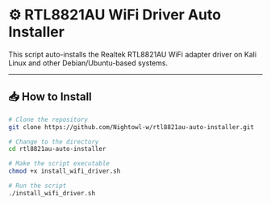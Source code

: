 # ⚙️ RTL8821AU WiFi Driver Auto Installer

This script auto-installs the Realtek RTL8821AU WiFi adapter driver on Kali Linux and other Debian/Ubuntu-based systems.

---

## 📥 How to Install

```bash
# Clone the repository
git clone https://github.com/Nightowl-w/rtl8821au-auto-installer.git

# Change to the directory
cd rtl8821au-auto-installer

# Make the script executable
chmod +x install_wifi_driver.sh

# Run the script
./install_wifi_driver.sh
